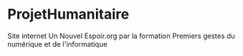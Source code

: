 # ProjetHumanitaire
Site internet Un Nouvel Espoir.org par la formation Premiers gestes du numérique et de l'informatique
